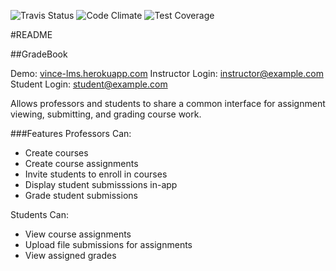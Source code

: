 ![Travis Status](https://travis-ci.org/vincedevendra/lms.svg?branch=master)
![Code Climate](https://codeclimate.com/github/vincedevendra/lms/badges/gpa.svg)
![Test Coverage](https://codeclimate.com/github/vincedevendra/lms/badges/coverage.svg)

#README

##GradeBook

Demo: [vince-lms.herokuapp.com](https://vince-lms.herokuapp.com)
Instructor Login: instructor@example.com
Student Login: student@example.com

Allows professors and students to share a common interface for assignment viewing, submitting, and grading course work.

###Features
Professors Can:
- Create courses
- Create course assignments
- Invite students to enroll in courses
- Display student submisssions in-app
- Grade student submissions

Students Can:
- View course assignments
- Upload file submissions for assignments
- View assigned grades
